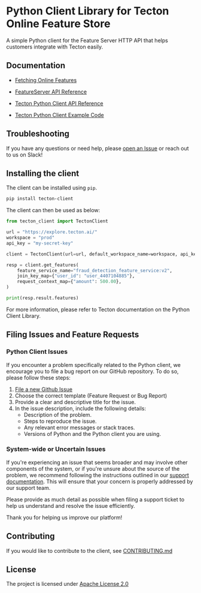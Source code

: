 # Python Client Library for Tecton Online Feature Store

A simple Python client for the Feature Server HTTP API that helps customers integrate with Tecton easily.


## Documentation


* [Fetching Online Features](https://docs.tecton.ai/latest/examples/fetch-real-time-features.html)

* [FeatureServer API Reference](https://docs.tecton.ai/rest-swagger/docs.html)

* [Tecton Python Client API Reference](https://tecton-ai.github.io/tecton-http-client-python/html/index.html)

* [Tecton Python Client Example Code](https://github.com/tecton-ai/tecton-http-client-python-demo/)


## Troubleshooting


If you have any questions or need help, please [open an Issue](https://github.com/tecton-ai/tecton-http-client-python)
or reach out to us on Slack!

## Installing the client

The client can be installed using `pip`.

```bash
pip install tecton-client
```

The client can then be used as below:


```python
from tecton_client import TectonClient

url = "https://explore.tecton.ai/"
workspace = "prod"
api_key = "my-secret-key"

client = TectonClient(url=url, default_workspace_name=workspace, api_key=api_key)

resp = client.get_features(
    feature_service_name="fraud_detection_feature_service:v2",
    join_key_map={"user_id": "user_4407104885"},
    request_context_map={"amount": 500.00},
)

print(resp.result.features)
```

For more information, please refer to Tecton documentation on the Python Client Library.

## Filing Issues and Feature Requests

### Python Client Issues
If you encounter a problem specifically related to the Python client, we encourage you to file a bug report on our GitHub repository. To do so, please follow these steps:

1. [File a new Github Issue](https://github.com/tecton-ai/tecton-http-client-python/issues/new/choose)
2. Choose the correct template (Feature Request or Bug Report)
3. Provide a clear and descriptive title for the issue.
4. In the issue description, include the following details:
   - Description of the problem.
   - Steps to reproduce the issue.
   - Any relevant error messages or stack traces.
   - Versions of Python and the Python client you are using.

### System-wide or Uncertain Issues
If you're experiencing an issue that seems broader and may involve other components of the system, or if you're unsure about the source of the problem, we recommend following the instructions outlined in our [support documentation](https://docs.tecton.ai/creating-a-tecton-support-ticket). This will ensure that your concern is properly addressed by our support team.

Please provide as much detail as possible when filing a support ticket to help us understand and resolve the issue efficiently.

Thank you for helping us improve our platform!

## Contributing

If you would like to contribute to the client, see [CONTRIBUTING.md](CONTRIBUTING.md)

## License

The project is licensed
under [Apache License 2.0](https://github.com/tecton-ai/tecton-http-client-python/blob/main/LICENSE.md)
